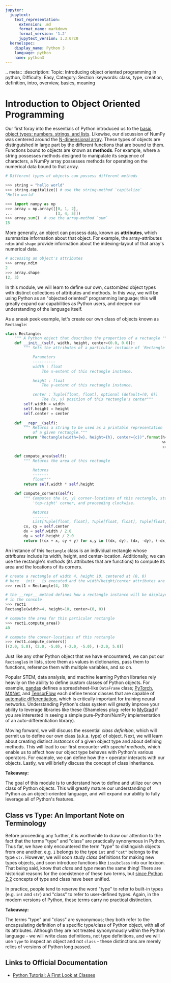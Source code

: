 ```yaml
---
jupyter:
  jupytext:
    text_representation:
      extension: .md
      format_name: markdown
      format_version: '1.2'
      jupytext_version: 1.3.0rc0
  kernelspec:
    display_name: Python 3
    language: python
    name: python3
---
```


<!-- #raw {"raw_mimetype": "text/restructuredtext"} -->
.. meta::
   :description: Topic: Introducing object oriented programming in python, Difficulty: Easy, Category: Section
   :keywords: class, type, creation, definition, intro, overview, basics, meaning
<!-- #endraw -->

<!-- #region -->
# Introduction to Object Oriented Programming

Our first foray into the essentials of Python introduced us to the [basic object types: numbers, strings, and lists](http://www.pythonlikeyoumeanit.com/Module2_EssentialsOfPython/Basic_Objects.html). Likewise, our discussion of NumPy was centered around the [N-dimensional array](http://www.pythonlikeyoumeanit.com/Module3_IntroducingNumpy/IntroducingTheNDarray.html). These types of objects are distinguished in large part by the different functions that are bound to them. Functions bound to objects are known as **methods**. For example, where a string possesses methods designed to manipulate its sequence of characters, a NumPy array possesses methods for operating on the numerical data bound to that array.

```python
# Different types of objects can possess different methods 

>>> string = "hello world"
>>> string.capitalize() # use the string-method `capitalize`
'Hello world'

>>> import numpy as np
>>> array = np.array([[0, 1, 2],
...                   [3, 4, 5]])
>>> array.sum()  # use the array-method `sum`
15
```
<!-- #endregion -->

<!-- #region -->
More generally, an object can possess data, known as **attributes**, which summarize information about that object. For example, the array-attributes `ndim` and `shape` provide information about the indexing-layout of that array's numerical data.

```python
# accessing an object's attributes
>>> array.ndim
2
>>> array.shape
(2, 3)
```
<!-- #endregion -->

<!-- #region -->
In this module, we will learn to define our own, customized object types with distinct collections of attributes and methods. In this way, we will be using Python as an "objected oriented" programming language; this will greatly expand our capabilities as Python users, and deepen our understanding of the language itself.

As a sneak peek example, let's create our own class of objects known as `Rectangle`:

```python
class Rectangle:
    """ A Python object that describes the properties of a rectangle """
    def __init__(self, width, height, center=(0.0, 0.0)):
        """ Sets the attributes of a particular instance of `Rectangle`.

            Parameters
            ----------
            width : float
                The x-extent of this rectangle instance.

            height : float
                The y-extent of this rectangle instance.

            center : Tuple[float, float], optional (default=(0, 0))
                The (x, y) position of this rectangle's center"""
        self.width = width    
        self.height = height  
        self.center = center
    
    def __repr__(self):
        """ Returns a string to be used as a printable representation 
            of a given rectangle."""
        return "Rectangle(width={w}, height={h}, center={c})".format(h=self.height,
                                                                     w=self.width,
                                                                     c=self.center)

    def compute_area(self):
        """ Returns the area of this rectangle 

            Returns
            -------
            float"""
        return self.width * self.height

    def compute_corners(self):
        """ Computes the (x, y) corner-locations of this rectangle, starting with the
            'top-right' corner, and proceeding clockwise. 

            Returns
            -------
            List[Tuple[float, float], Tuple[float, float], Tuple[float, float], Tuple[float, float]]"""
        cx, cy = self.center
        dx = self.width / 2.0
        dy = self.height / 2.0
        return [(cx + x, cy + y) for x,y in ((dx, dy), (dx, -dy), (-dx, -dy), (-dx, dy))]
```

An instance of this `Rectangle` class is an individual rectangle whose *attributes* include its width, height, and center-location. Additionally, we can use the rectangle's *methods* (its attributes that are functions) to compute its area and the locations of its corners. 
<!-- #endregion -->

```python
# create a rectangle of width 4, height 10, centered at (0, 0)
# here __init__ is executed and the width/height/center attributes are set
>>> rect1 = Rectangle(4, 10)  

# the __repr__ method defines how a rectangle instance will be displayed here
# in the console
>>> rect1  
Rectangle(width=4, height=10, center=(0, 0))

# compute the area for this particular rectangle
>>> rect1.compute_area()      
40

# compute the corner-locations of this rectangle
>>> rect1.compute_corners()   
[(2.0, 5.0), (2.0, -5.0), (-2.0, -5.0), (-2.0, 5.0)]
```

Just like any other Python object that we have encountered, we can put our `Rectangle`s in lists, store them as values in dictionaries, pass them to functions, reference them with multiple variables, and so on.

Popular STEM, data analysis, and machine learning Python libraries rely heavily on the ability to define custom classes of Python objects. For example, [pandas](https://pandas.pydata.org/) defines a spreadsheet-like `DataFrame` class; [PyTorch](https://pytorch.org/), [MXNet](https://mxnet.incubator.apache.org/), and [TensorFlow](https://www.tensorflow.org/) each define tensor classes that are capable of [automatic differentiation](https://en.wikipedia.org/wiki/Automatic_differentiation), which is critically important for training neural networks. Understanding Python's class system will greatly improve your ability to leverage libraries like these (Shameless plug: refer to [MyGrad](https://mygrad.readthedocs.io) if you are interested in seeing a simple pure-Python/NumPy implementation of an auto-differentiation library). 

Moving forward, we will discuss the essential *class definition*, which will permit us to  define our own class (a.k.a. type) of object. Next, we will learn about creating distinct *instances* of a given object type and about defining methods. This will lead to our first encounter with *special methods*, which enable us to affect how our object type behaves with Python's various operators. For example, we can define how the `+` operator interacts with our objects. Lastly, we will briefly discuss the concept of class inheritance. 

<div class="alert alert-info">

**Takeaway:**

The goal of this module is to understand how to define and utilize our own class of Python objects. This will greatly mature our understanding of Python as an object-oriented language, and will expand our ability to fully leverage all of Python's features.  

</div>

## Class vs Type: An Important Note on Terminology
Before proceeding any further, it is worthwhile to draw our attention to the fact that the terms "type" and "class" are practically synonymous in Python. Thus far, we have only encountered the term "type" to distinguish objects from one another, e.g. `1` belongs to the type `int` and `"cat"` belongs to the type `str`. However, we will soon study *class* definitions for making new types objects, and soon introduce functions like `issubclass` into our lexicon. That being said, know that *class* and *type* mean the same thing! There are historical reasons for the coexistence of these two terms, but [since Python 2.2](https://www.python.org/download/releases/2.2/descrintro/) concepts of type and class have been unified.

In practice, people tend to reserve the word "type" to refer to built-in types (e.g. `int` and `str`) and "class" to refer to user-defined types. Again, in the modern versions of Python, these terms carry no practical distinction.


<div class="alert alert-info">

**Takeaway:**

The terms "type" and "class" are synonymous; they both refer to the encapsulating definition of a specific type/class of Python object, with all of its attributes. Although they are not treated synonymously within the Python language - we will write class definitions, not type definitions, and we will use `type` to inspect an object and not `class` - these distinctions are merely relics of versions of Python long passed.

</div>


## Links to Official Documentation

- [Python Tutorial: A First Look at Classes](https://docs.python.org/3/tutorial/classes.html#a-first-look-at-classes)
